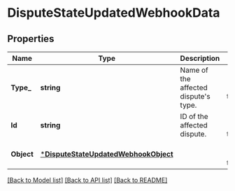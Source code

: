 # DisputeStateUpdatedWebhookData

## Properties
Name | Type | Description | Notes
------------ | ------------- | ------------- | -------------
**Type_** | **string** | Name of the affected dispute&#x27;s type. | [optional] [default to null]
**Id** | **string** | ID of the affected dispute. | [optional] [default to null]
**Object** | [***DisputeStateUpdatedWebhookObject**](DisputeStateUpdatedWebhookObject.md) |  | [optional] [default to null]

[[Back to Model list]](../README.md#documentation-for-models) [[Back to API list]](../README.md#documentation-for-api-endpoints) [[Back to README]](../README.md)

